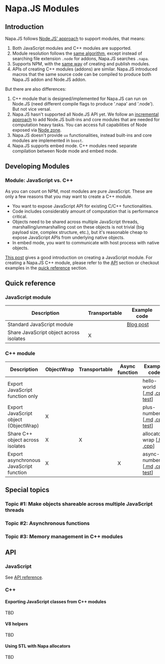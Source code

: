# Napa.JS Modules

## Introduction
Napa.JS follows [Node.JS' approach](https://nodejs.org/api/modules.html) to support modules, that means:

1) Both JavaScript modules and C++ modules are supported.
2) Module resolution follows the [same algorithm](https://nodejs.org/api/modules.html#modules_all_together), except instead of searching file extension `.node` for addons, Napa.JS searches `.napa`.
3) Supports NPM, with the [same way](https://docs.npmjs.com/getting-started/creating-node-modules) of creating and publish modules.
4) APIs of creating C++ modules (addons) are similar. Napa.JS introduced macros that the same source code can be compiled to produce both Napa.JS addon and Node.JS addon.

But there are also differences:
1) C++ module that is designed/implemented for Napa.JS can run on Node.JS (need different compile flags to produce '.napa' and '.node'). But not vice versal. 
2) Napa.JS hasn't supported all Node.JS API yet. We follow an [incremental approach](./node-api.md) to add Node.JS built-ins and core modules that are needed for computation heavy tasks. You can access full capabilities of Node exposed via [Node zone](./zone.md#node-zone).
3) Napa.JS doesn't provide `uv` functionalities, instead built-ins and core modules are implemented in `boost`.
4) Napa.JS supports embed mode. C++ modules need separate compilation between Node mode and embed mode.


## Developing Modules
### Module: JavaScript vs. C++
As you can count on NPM, most modules are pure JavaScript. These are only a few reasons that you may want to create a C++ module.
- You want to expose JavaScript API for existing C/C++ functionalities.
- Code includes considerably amount of computation that is performance critical.
- Objects need to be shared across multiple JavaScript threads, marshalling/unmarshalling cost on these objects is not trivial (big payload size, complex structure, etc.), but it's reasonable cheap to expose JavaScript APIs from underlying native objects.
- In embed mode, you want to communicate with host process with native objects.

[This post](https://docs.npmjs.com/getting-started/creating-node-modules) gives a good introduction on creating a JavaScript module. For creating a Napa.JS C++ module, please refer to the [API](#api) section or checkout examples in the [quick reference](#quick-reference) section.

## Quick reference

### JavaScript module

| Description                                                  | Transportable | Example code |
| ------------------------------------------------------------ | ------------- | ------------ |
| Standard JavaScript module                                   |               | [Blog post](https://www.hacksparrow.com/how-to-write-node-js-modules.html)           |
| Share JavaScript object across isolates                      |      X        |              |

### C++ module

| Description                                                  | ObjectWrap | Transportable | Async function | Example code |
| ------------------------------------------------------------ | ---------- | ------------- | -------------- | ------------ |
| Export JavaScript function only                              |            |               |                |  hello-world [[.md](../../examples/modules/hello-world/README.md) [.cpp](../../examples/modules/hello-world/node/addon.cpp) [test](../../examples/modules/hello-world/test/test.ts)]                           |
| Export JavaScript object (ObjectWrap)                        |      X     |               |                |  plus-number [[.md](../../examples/modules/plus-number/README.md) [.cpp](../../examples/modules/plus-number/node/addon.cpp) [test](../../examples/modules/plus-number/test/module-test/test.ts)]            |
| Share C++ object across isolates                             |      X     |      X        |                |  allocator-wrap [[.h](../../src/module/core-modules/napa/allocator-wrap.h) [.cpp](../../src/module/core-modules/napa/allocator-wrap.cpp)]            |
| Export asynchronous JavaScript function                      |      X     |               |      X         |  async-number [[.md](../../examples/modules/async-number/README.md) [.cpp](../../examples/modules/async-number/node/addon.cpp) [test](../../examples/modules/async-number/test/test.ts)]            |

## Special topics
### Topic #1: Make objects shareable across multiple JavaScript threads

### Topic #2: Asynchronous functions

### Topic #3: Memory management in C++ modules

## API
### JavaScript
See [API reference](./index.md).

### C++
#### Exporting JavaScript classes from C++ modules
TBD
#### V8 helpers
TBD
#### Using STL with Napa allocators
TBD

